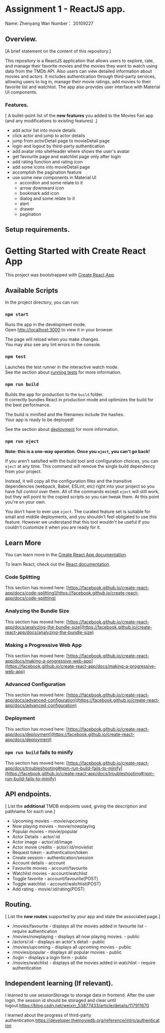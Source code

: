 # Assignment 1 - ReactJS app.

Name: Zhenyang Wan
Number： 20109227

## Overview.

[A brief statement on the content of this repository.]

This repository is a ReactJS application that allows users to explore, rate, and manage their favorite movies and the movies they want to watch using data from the TMDb API. Also users can  view detailed information about movies and actors. It includes authentication through third-party services, allowing users to log in, manage their movie ratings, add movies to their favorite list and watchlist. The app also provides user interface with Material UI components.

### Features.

[ A bullet-point list of the __new features__ you added to the Movies Fan app (and any modifications to existing features) .]

+ add actor list into movie details
+ click actor and jump to actor details
+ jump from actorDetail page to movieDetail page
+ login and logout by third-party authentication
+ add avatar into siteHeader where shows the user's avatar
+ get favourite page and watchlist page only after login
+ add rating function and rating icon
+ add some icons into movieDetail page 
+ accomplish the pagination feature
+ use some new components in Material UI
  + accordion and some relate to it
  + arrow downward icon
  + bookmark add icon
  + dialog and some relate to it 
  + alert
  + drawer
  + pagination


## Setup requirements.

# Getting Started with Create React App

This project was bootstrapped with [Create React App](https://github.com/facebook/create-react-app).

## Available Scripts

In the project directory, you can run:

### `npm start`

Runs the app in the development mode.\
Open [http://localhost:3000](http://localhost:3000) to view it in your browser.

The page will reload when you make changes.\
You may also see any lint errors in the console.

### `npm test`

Launches the test runner in the interactive watch mode.\
See the section about [running tests](https://facebook.github.io/create-react-app/docs/running-tests) for more information.

### `npm run build`

Builds the app for production to the `build` folder.\
It correctly bundles React in production mode and optimizes the build for the best performance.

The build is minified and the filenames include the hashes.\
Your app is ready to be deployed!

See the section about [deployment](https://facebook.github.io/create-react-app/docs/deployment) for more information.

### `npm run eject`

**Note: this is a one-way operation. Once you `eject`, you can't go back!**

If you aren't satisfied with the build tool and configuration choices, you can `eject` at any time. This command will remove the single build dependency from your project.

Instead, it will copy all the configuration files and the transitive dependencies (webpack, Babel, ESLint, etc) right into your project so you have full control over them. All of the commands except `eject` will still work, but they will point to the copied scripts so you can tweak them. At this point you're on your own.

You don't have to ever use `eject`. The curated feature set is suitable for small and middle deployments, and you shouldn't feel obligated to use this feature. However we understand that this tool wouldn't be useful if you couldn't customize it when you are ready for it.

## Learn More

You can learn more in the [Create React App documentation](https://facebook.github.io/create-react-app/docs/getting-started).

To learn React, check out the [React documentation](https://reactjs.org/).

### Code Splitting

This section has moved here: [https://facebook.github.io/create-react-app/docs/code-splitting](https://facebook.github.io/create-react-app/docs/code-splitting)

### Analyzing the Bundle Size

This section has moved here: [https://facebook.github.io/create-react-app/docs/analyzing-the-bundle-size](https://facebook.github.io/create-react-app/docs/analyzing-the-bundle-size)

### Making a Progressive Web App

This section has moved here: [https://facebook.github.io/create-react-app/docs/making-a-progressive-web-app](https://facebook.github.io/create-react-app/docs/making-a-progressive-web-app)

### Advanced Configuration

This section has moved here: [https://facebook.github.io/create-react-app/docs/advanced-configuration](https://facebook.github.io/create-react-app/docs/advanced-configuration)

### Deployment

This section has moved here: [https://facebook.github.io/create-react-app/docs/deployment](https://facebook.github.io/create-react-app/docs/deployment)

### `npm run build` fails to minify

This section has moved here: [https://facebook.github.io/create-react-app/docs/troubleshooting#npm-run-build-fails-to-minify](https://facebook.github.io/create-react-app/docs/troubleshooting#npm-run-build-fails-to-minify)


## API endpoints.

[ List the __additional__ TMDB endpoints used, giving the description and pathname for each one.] 

+ Upcoming movies - movie/upcoming
+ Now playing movies - movie/nowplaying
+ Popular movies - movie/popular
+ Actor Details  - actor/:id
+ Actor image  - actor/:id/image
+ Actor movie credits  - actor/:id/movielist
+ Request token - authentication/token
+ Create session - authentication/session
+ Account details - account
+ Favourite movies - account/favourite
+ Watchlist movies - account/watchlist
+ Toggle favorite - account/favourite(POST)
+ Toggle watchlist - account/watchlist(POST)
+ Add rating - movie/:id/rating(POST)


## Routing.

[ List the __new routes__ supported by your app and state the associated page.]

+ /movies/favourite - displays all the movies added in favourite list - require authentication
+ /movies/nowplaying - displays all now playing movies. - public
+ /actors/:id - displays an actor's detail - public
+ /movies/upcoming - displays all upcoming movies - public
+ /movies/popular - displays all popular movies - public
+ /login - displays a login form - public
+ /movies/watchlist - displays all the movies added in watchlist - require authentication



## Independent learning (If relevant).

I learned to use sessionStorage to storage data in frontend. After the user login, the session id should be storaged and clear until logout.https://blog.csdn.net/weixin_53877433/article/details/117911670 

I learned about the progress of third-party authentication.https://developer.themoviedb.org/reference/intro/authentication
